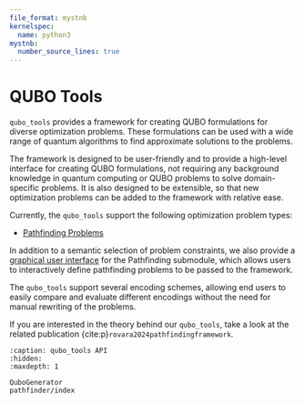 ```yaml
---
file_format: mystnb
kernelspec:
  name: python3
mystnb:
  number_source_lines: true
---
```


# QUBO Tools

`qubo_tools` provides a framework for creating QUBO formulations for diverse optimization problems. These formulations can be used with a wide range of quantum algorithms to find approximate solutions to the problems.

The framework is designed to be user-friendly and to provide a high-level interface for creating QUBO formulations, not requiring any background knowledge in quantum computing or QUBO problems to solve domain-specific problems. It is also designed to be extensible, so that new optimization problems can be added to the framework with relative ease.

Currently, the `qubo_tools` support the following optimization problem types:

- [Pathfinding Problems](pathfinder/index)

In addition to a semantic selection of problem constraints, we also provide a [graphical user interface](pathfinder/GUI) for the Pathfinding submodule, which allows users to interactively define pathfinding problems to be passed to the framework.

The `qubo_tools` support several encoding schemes, allowing end users to easily compare and evaluate different encodings without the need for manual rewriting of the problems.

If you are interested in the theory behind our `qubo_tools`, take a look at the related publication {cite:p}`rovara2024pathfindingframework`.

```{toctree}
:caption: qubo_tools API
:hidden:
:maxdepth: 1

QuboGenerator
pathfinder/index
```
